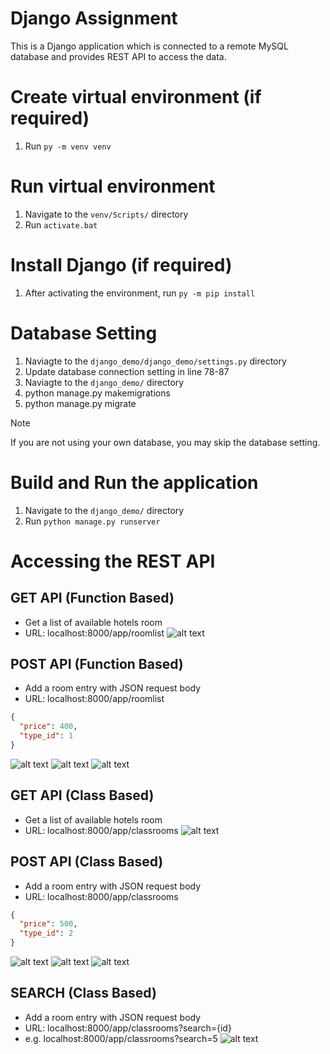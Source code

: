 # Django Assignment
This is a Django application which is connected to a remote MySQL database and provides REST API to access the data.

# Create virtual environment (if required)
1. Run `py -m venv venv`

# Run virtual environment
1. Navigate to the `venv/Scripts/` directory
2. Run `activate.bat`

# Install Django (if required)
1. After activating the environment, run `py -m pip install`

# Database Setting 
1. Naviagte to the `django_demo/django_demo/settings.py` directory
2. Update database connection setting in line 78-87
3. Naviagte to the `django_demo/` directory
4. python manage.py makemigrations
5. python manage.py migrate
> [!NOTE]
> If you are not using your own database, you may skip the database setting.

# Build and Run the application
1. Navigate to the `django_demo/` directory
2. Run `python manage.py runserver`

# Accessing the REST API
## GET API (Function Based)
- Get a list of available hotels room
- URL: localhost:8000/app/roomlist
![alt text](https://github.com/A00476407/DjangoDemo/blob/main/Screenshots/GET.png?raw=true)

## POST API (Function Based)
- Add a room entry with JSON request body
- URL: localhost:8000/app/roomlist
```JSON
{
  "price": 400,
  "type_id": 1
}
```
![alt text](https://github.com/A00476407/DjangoDemo/blob/main/Screenshots/POST.png?raw=true)
![alt text](https://github.com/A00476407/DjangoDemo/blob/main/Screenshots/POST_result.png?raw=true)
![alt text](https://github.com/A00476407/DjangoDemo/blob/main/Screenshots/POST_result2.png?raw=true)

## GET API (Class Based)
- Get a list of available hotels room
- URL: localhost:8000/app/classrooms
![alt text](https://github.com/A00476407/DjangoDemo/blob/main/Screenshots/class_GET.png?raw=true)

## POST API (Class Based)
- Add a room entry with JSON request body
- URL: localhost:8000/app/classrooms
```JSON
{
  "price": 500,
  "type_id": 2
}
```
![alt text](https://github.com/A00476407/DjangoDemo/blob/main/Screenshots/class_POST.png?raw=true)
![alt text](https://github.com/A00476407/DjangoDemo/blob/main/Screenshots/class_POST_result.png?raw=true)
![alt text](https://github.com/A00476407/DjangoDemo/blob/main/Screenshots/class_POST_result2.png?raw=true)

## SEARCH (Class Based)
- Add a room entry with JSON request body
- URL: localhost:8000/app/classrooms?search={id}
- e.g. localhost:8000/app/classrooms?search=5
![alt text](https://github.com/A00476407/DjangoDemo/blob/main/Screenshots/class_search.png?raw=true)